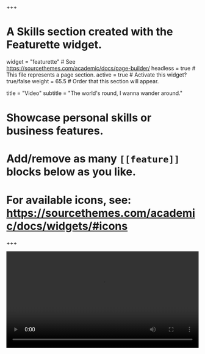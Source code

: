 +++
# A Skills section created with the Featurette widget.
widget = "featurette"  # See https://sourcethemes.com/academic/docs/page-builder/
headless = true  # This file represents a page section.
active = true  # Activate this widget? true/false
weight = 65.5  # Order that this section will appear.

title = "Video"
subtitle = "The world's round, I wanna wander around."

# Showcase personal skills or business features.
# 
# Add/remove as many `[[feature]]` blocks below as you like.
# 
# For available icons, see: https://sourcethemes.com/academic/docs/widgets/#icons

+++

<video width="100%" style="display:block; margin: 0 auto;" controls>
  <source src="https://github.com/Xgraphy/Xgraphy.github.io/raw/master/video/Easter2018Small.mp4" type="video/mp4">
  <object data="https://github.com/Xgraphy/Xgraphy.github.io/raw/master/video/Easter2018Small.mp4" width="980" height="620">
  </object> 
</video>

